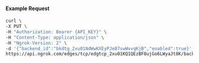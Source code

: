 <!-- Code generated for API Clients. DO NOT EDIT. -->

#### Example Request

```bash
curl \
-X PUT \
-H "Authorization: Bearer {API_KEY}" \
-H "Content-Type: application/json" \
-H "Ngrok-Version: 2" \
-d '{"backend_id":"bkdtg_2xu01NdWwKXEyPJeB7swWvvqKjB","enabled":true}' \
https://api.ngrok.com/edges/tcp/edgtcp_2xu01KQ1QEzBF0ujGo6LWyaJt8K/backend
```
